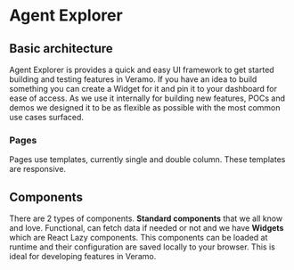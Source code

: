 # Agent Explorer

## Basic architecture

Agent Explorer is provides a quick and easy UI framework to get started building and testing features in Veramo. If you have an idea to build something you can create a Widget for it and pin it to your dashboard for ease of access. As we use it internally for building new features, POCs and demos we designed it to be as flexible as possible with the most common use cases surfaced.

### Pages

Pages use templates, currently single and double column. These templates are responsive.

## Components

There are 2 types of components. **Standard components** that we all know and love. Functional, can fetch data if needed or not and we have **Widgets** which are React Lazy components. This components can be loaded at runtime and their configuration are saved locally to your browser. This is ideal for developing features in Veramo.
